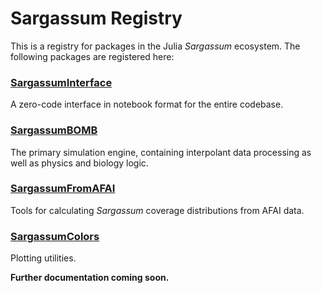 # Sargassum Registry

This is a registry for packages in the Julia *Sargassum* ecosystem. The following packages are registered here:

### [SargassumInterface](https://github.com/70Gage70/SargassumInterface.jl)

A zero-code interface in notebook format for the entire codebase.

### [SargassumBOMB](https://github.com/70Gage70/SargassumBOMB.jl)

The primary simulation engine, containing interpolant data processing as well as physics and biology logic.

### [SargassumFromAFAI](https://github.com/70Gage70/SargassumFromAFAI.jl)

Tools for calculating *Sargassum* coverage distributions from AFAI data.

### [SargassumColors](https://github.com/70Gage70/SargassumColors.jl)

Plotting utilities.

**Further documentation coming soon.**
